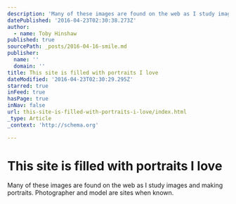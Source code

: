 ```yaml
---
description: 'Many of these images are found on the web as I study images and making portraits. Photographer and model are sites when known. '
datePublished: '2016-04-23T02:30:38.273Z'
author:
  - name: Toby Hinshaw
published: true
sourcePath: _posts/2016-04-16-smile.md
publisher:
  name: ''
  domain: ''
title: This site is filled with portraits I love
dateModified: '2016-04-23T02:30:29.295Z'
starred: true
inFeed: true
hasPage: true
inNav: false
url: this-site-is-filled-with-portraits-i-love/index.html
_type: Article
_context: 'http://schema.org'

---
```

# This site is filled with portraits I love

Many of these images are found on the web as I study images and making portraits. Photographer and model are sites when known.